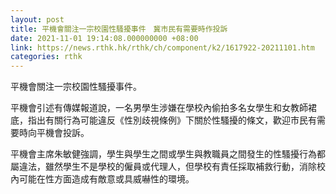 ```yaml
---
layout: post
title: 平機會關注一宗校園性騷擾事件　冀市民有需要時作投訴
date: 2021-11-01 19:14:08.000000000 +08:00
link: https://news.rthk.hk/rthk/ch/component/k2/1617922-20211101.htm
categories: rthk
---
```


平機會關注一宗校園性騷擾事件。

平機會引述有傳媒報道說，一名男學生涉嫌在學校內偷拍多名女學生和女教師裙底，指出有關行為可能違反《性別歧視條例》下關於性騷擾的條文，歡迎市民有需要時向平機會投訴。

平機會主席朱敏健強調，學生與學生之間或學生與教職員之間發生的性騷擾行為都屬違法，雖然學生不是學校的僱員或代理人，但學校有責任採取補救行動，消除校內可能在性方面造成有敵意或具威嚇性的環境。
